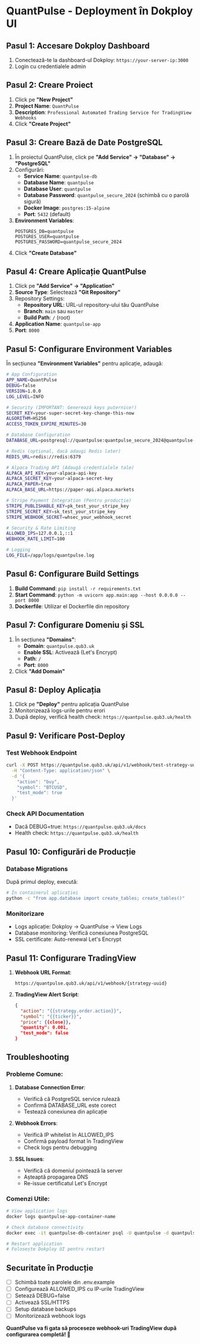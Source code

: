 # QuantPulse - Deployment în Dokploy UI

## Pasul 1: Accesare Dokploy Dashboard

1. Conectează-te la dashboard-ul Dokploy: `https://your-server-ip:3000`
2. Login cu credentialele admin

## Pasul 2: Creare Proiect

1. Click pe **"New Project"**
2. **Project Name**: `QuantPulse`
3. **Description**: `Professional Automated Trading Service for TradingView Webhooks`
4. Click **"Create Project"**

## Pasul 3: Creare Bază de Date PostgreSQL

1. În proiectul QuantPulse, click pe **"Add Service" → "Database" → "PostgreSQL"**
2. Configurări:
   - **Service Name**: `quantpulse-db`
   - **Database Name**: `quantpulse`
   - **Database User**: `quantpulse`
   - **Database Password**: `quantpulse_secure_2024` (schimbă cu o parolă sigură)
   - **Docker Image**: `postgres:15-alpine`
   - **Port**: `5432` (default)
3. **Environment Variables**:
   ```
   POSTGRES_DB=quantpulse
   POSTGRES_USER=quantpulse
   POSTGRES_PASSWORD=quantpulse_secure_2024
   ```
4. Click **"Create Database"**

## Pasul 4: Creare Aplicație QuantPulse

1. Click pe **"Add Service" → "Application"**
2. **Source Type**: Selectează **"Git Repository"**
3. Repository Settings:
   - **Repository URL**: URL-ul repository-ului tău QuantPulse
   - **Branch**: `main` sau `master`
   - **Build Path**: `/` (root)
4. **Application Name**: `quantpulse-app`
5. **Port**: `8000`

## Pasul 5: Configurare Environment Variables

În secțiunea **"Environment Variables"** pentru aplicație, adaugă:

```bash
# App Configuration
APP_NAME=QuantPulse
DEBUG=false
VERSION=1.0.0
LOG_LEVEL=INFO

# Security (IMPORTANT: Generează keys puternice!)
SECRET_KEY=your-super-secret-key-change-this-now
ALGORITHM=HS256
ACCESS_TOKEN_EXPIRE_MINUTES=30

# Database Configuration
DATABASE_URL=postgresql://quantpulse:quantpulse_secure_2024@quantpulse-db:5432/quantpulse

# Redis (optional, dacă adaugi Redis later)
REDIS_URL=redis://redis:6379

# Alpaca Trading API (Adaugă credentialele tale)
ALPACA_API_KEY=your-alpaca-api-key
ALPACA_SECRET_KEY=your-alpaca-secret-key
ALPACA_PAPER=true
ALPACA_BASE_URL=https://paper-api.alpaca.markets

# Stripe Payment Integration (Pentru producție)
STRIPE_PUBLISHABLE_KEY=pk_test_your_stripe_key
STRIPE_SECRET_KEY=sk_test_your_stripe_key
STRIPE_WEBHOOK_SECRET=whsec_your_webhook_secret

# Security & Rate Limiting
ALLOWED_IPS=127.0.0.1,::1
WEBHOOK_RATE_LIMIT=100

# Logging
LOG_FILE=/app/logs/quantpulse.log
```

## Pasul 6: Configurare Build Settings

1. **Build Command**: `pip install -r requirements.txt`
2. **Start Command**: `python -m uvicorn app.main:app --host 0.0.0.0 --port 8000`
3. **Dockerfile**: Utilizar el Dockerfile din repository

## Pasul 7: Configurare Domeniu și SSL

1. În secțiunea **"Domains"**:
   - **Domain**: `quantpulse.qub3.uk`
   - **Enable SSL**: Activează (Let's Encrypt)
   - **Path**: `/`
   - **Port**: `8000`
2. Click **"Add Domain"**

## Pasul 8: Deploy Aplicația

1. Click pe **"Deploy"** pentru aplicația QuantPulse
2. Monitorizează logs-urile pentru erori
3. După deploy, verifică health check: `https://quantpulse.qub3.uk/health`

## Pasul 9: Verificare Post-Deploy

### Test Webhook Endpoint
```bash
curl -X POST https://quantpulse.qub3.uk/api/v1/webhook/test-strategy-uuid \
  -H "Content-Type: application/json" \
  -d '{
    "action": "buy",
    "symbol": "BTCUSD", 
    "test_mode": true
  }'
```

### Check API Documentation
- Dacă DEBUG=true: `https://quantpulse.qub3.uk/docs`
- Health check: `https://quantpulse.qub3.uk/health`

## Pasul 10: Configurări de Producție

### Database Migrations
După primul deploy, execută:
```bash
# În containerul aplicației
python -c "from app.database import create_tables; create_tables()"
```

### Monitorizare
- Logs aplicație: Dokploy → QuantPulse → View Logs
- Database monitoring: Verifică conexiunea PostgreSQL
- SSL certificate: Auto-renewal Let's Encrypt

## Pasul 11: Configurare TradingView

1. **Webhook URL Format**: 
   ```
   https://quantpulse.qub3.uk/api/v1/webhook/{strategy-uuid}
   ```

2. **TradingView Alert Script**:
   ```json
   {
     "action": "{{strategy.order.action}}",
     "symbol": "{{ticker}}",
     "price": {{close}},
     "quantity": 0.001,
     "test_mode": false
   }
   ```

## Troubleshooting

### Probleme Comune:

1. **Database Connection Error**:
   - Verifică că PostgreSQL service rulează
   - Confirmă DATABASE_URL este corect
   - Testează conexiunea din aplicație

2. **Webhook Errors**:
   - Verifică IP whitelist în ALLOWED_IPS
   - Confirmă payload format în TradingView
   - Check logs pentru debugging

3. **SSL Issues**:
   - Verifică că domeniul pointează la server
   - Așteaptă propagarea DNS
   - Re-issue certificatul Let's Encrypt

### Comenzi Utile:

```bash
# View application logs
docker logs quantpulse-app-container-name

# Check database connectivity
docker exec -it quantpulse-db-container psql -U quantpulse -d quantpulse

# Restart application
# Folosește Dokploy UI pentru restart
```

## Securitate în Producție

- [ ] Schimbă toate parolele din .env.example
- [ ] Configurează ALLOWED_IPS cu IP-urile TradingView
- [ ] Setează DEBUG=false
- [ ] Activează SSL/HTTPS
- [ ] Setup database backups
- [ ] Monitorizează webhook logs

**QuantPulse va fi gata să proceseze webhook-uri TradingView după configurarea completă! 🚀**